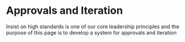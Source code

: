 # Approvals and Iteration

Insist on high standards is one of our core leadership principles and the purpose of this page is to develop a system for approvals and iteration  

